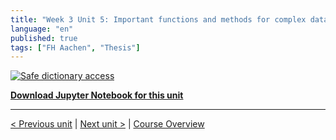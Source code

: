 ```yaml
---
title: "Week 3 Unit 5: Important functions and methods for complex data types"
language: "en"
published: true
tags: ["FH Aachen", "Thesis"]
---
```


[![Safe dictionary access](https://img.youtube.com/vi/CE98xSLnI1k/hqdefault.jpg)](https://youtu.be/CE98xSLnI1k)

[**Download Jupyter Notebook for this unit**](https://opensap-public.s3.openhpicloud.de/courses/2qRB6Gz3FcfD2OBbnSCf8m/rtfiles/3cOKYzaLcRhISKOqYDJDFG/openSAP_python1_Week_3_Unit_5_impfunct_notebook.ipynb)

---

[< Previous unit](/teaching/python-mooc/week3_unit5_selftest) | [Next unit >](/teaching/python-mooc/week3_unit4_selftest) |
[Course Overview](/teaching/python-mooc)